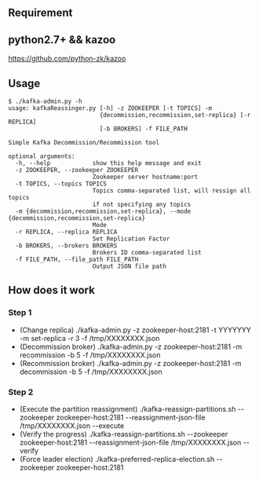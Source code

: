 Requirement
-----------
## python2.7+ && kazoo
https://github.com/python-zk/kazoo

Usage
-----

```
$ ./kafka-admin.py -h
usage: kafkaReassinger.py [-h] -z ZOOKEEPER [-t TOPICS] -m
                          {decommission,recommission,set-replica} [-r REPLICA]
                          [-b BROKERS] -f FILE_PATH

Simple Kafka Decommission/Recommission tool

optional arguments:
  -h, --help            show this help message and exit
  -z ZOOKEEPER, --zookeeper ZOOKEEPER
                        Zookeeper server hostname:port
  -t TOPICS, --topics TOPICS
                        Topics comma-separated list, will ressign all topics
                        if not specifying any topics
  -m {decommission,recommission,set-replica}, --mode {decommission,recommission,set-replica}
                        Mode
  -r REPLICA, --replica REPLICA
                        Set Replication Factor
  -b BROKERS, --brokers BROKERS
                        Brokers ID comma-separated list
  -f FILE_PATH, --file_path FILE_PATH
                        Output JSON file path
```

How does it work
----------------

### Step 1
- (Change replica)      ./kafka-admin.py -z zookeeper-host:2181 -t YYYYYYY -m set-replica -r 3 -f /tmp/XXXXXXXX.json
- (Decommission broker) ./kafka-admin.py -z zookeeper-host:2181 -m recommission -b 5 -f /tmp/XXXXXXXX.json
- (Recommission broker) ./kafka-admin.py -z zookeeper-host:2181 -m decommission -b 5 -f /tmp/XXXXXXXX.json

### Step 2
- (Execute the partition reassignment)  ./kafka-reassign-partitions.sh --zookeeper zookeeper-host:2181 --reassignment-json-file /tmp/XXXXXXXX.json --execute
- (Verify the progress)                 ./kafka-reassign-partitions.sh --zookeeper zookeeper-host:2181 --reassignment-json-file /tmp/XXXXXXXX.json --verify
- (Force leader election)               ./kafka-preferred-replica-election.sh --zookeeper zookeeper-host:2181
